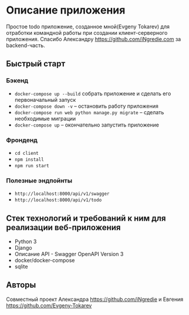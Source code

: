 # Описание приложения

Простое todo приложение, созданное мной(Evgeny Tokarev) для отработки командной работы
при создании клиент-серверного приложения. Спасибо Александру https://github.com/iNgredie.com
за backend-часть.

## Быстрый старт

### Бэкенд

- `docker-compose up --build` собрать приложение и сделать его первоначальный запуск
- `docker-compose down -v` – остановить работу приложения
- `docker-compose run web python manage.py migrate` – сделать необходимые миграции
- `docker-compose up` – окончательно запустить приложение

### Фронденд

- `cd client`
- `npm install`
- `npm run start`

### Полезные эндпойнты

- `http://localhost:8000/api/v1/swagger`
- `http://localhost:8000/api/v1/todo`

## Стек технологий и требований к ним для реализации веб-приложения

- Python 3
- Django
- Описание API - Swagger OpenAPI Version 3
- docker/docker-compose
- sqlite

## Авторы

Совместный проект Александра https://github.com/iNgredie и Евгения https://github.com/Evgeny-Tokarev
